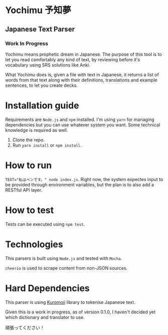 # Yochimu 予知夢
## Japanese Text Parser
### Work In Progress

Yochimu means prophetic dream in Japanese. The purpose of this tool is to let you read comfortably any kind of text, by reviewing before it's vocabulary using SRS solutions like Anki.

What Yochimu does is, given a file with text in Japanese, it returns a list of words from that text along with their definitions, translations and example sentences, to let you create decks.

# Installation guide

Requirements are `Node.js` and `npm` installed. I'm using `yarn` for managing dependencies but you can use whatever system you want. Some technical knowledge is required as well.

1. Clone the repo.
2. Run `yarn install` or `npm install`.

# How to run

```TEXT="私はペンです。" node index.js```. Right now, the system expectes input to be provided through environment variables, but the plan is to also add a RESTful API layer.

# How to test

Tests can be executed using `npm test`.

# Technologies

This parsers is built using `Node.js` and tested with `Mocha`.

`cheerio` is used to scrape content from non-JSON sources.

# Hard Dependencies

This parser is using [Kuromoji](https://github.com/takuyaa/kuromoji.js) library to tokenise Japanese text.

Given this is a work in progress, as of version 0.1.0, I haven't decided yet which dictionary and translator to use.

頑張ってください！
